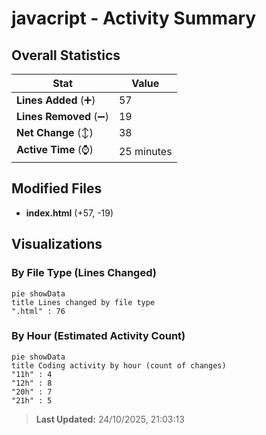 # javacript - Activity Summary 

## Overall Statistics

| Stat                   | Value                                                             |
| ---------------------- | ----------------------------------------------------------------- |
| **Lines Added** (➕)   | 57                                          |
| **Lines Removed** (➖) | 19                                        |
| **Net Change** (↕)    | 38                |
| **Active Time** (⌚)   | 25 minutes |


## Modified Files
- **index.html** (+57, -19)

## Visualizations

### By File Type (Lines Changed)

```mermaid
pie showData
title Lines changed by file type
".html" : 76
```

### By Hour (Estimated Activity Count)

```mermaid
pie showData
title Coding activity by hour (count of changes)
"11h" : 4
"12h" : 8
"20h" : 7
"21h" : 5
```


> **Last Updated:** 24/10/2025, 21:03:13